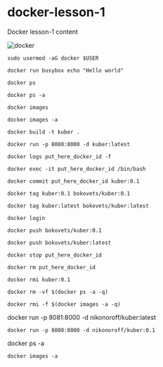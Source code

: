 # docker-lesson-1
Docker lesson-1 content

![docker](https://user-images.githubusercontent.com/47666526/105575118-30242300-5d7a-11eb-91aa-9d195e33ffc1.png)


```
sudo usermod -aG docker $USER
```

```
docker run busybox echo "Hello world"
```

```
docker ps
```

```
docker ps -a 
```

```
docker images
```

```
docker images -a 
```

```
docker build -t kuber .
```

```
docker run -p 8080:8000 -d kuber:latest
```

```
docker logs put_here_docker_id -f
```

```
docker exec -it put_here_docker_id /bin/bash
```

```
docker commit put_here_docker_id kuber:0.1
```

```
docker tag kuber:0.1 bokovets/kuber:0.1
```

```
docker tag kuber:latest bokovets/kuber:latest
```

```
docker login
```

```
docker push bokovets/kuber:0.1
```

```
docker push bokovets/kuber:latest
```

```
docker stop put_here_docker_id
```

```
docker rm put_here_docker_id
```

```
docker rmi kuber:0.1 
```

```
docker rm -vf $(docker ps -a -q)
```

```
docker rmi -f $(docker images -a -q) 
```
docker run -p 8081:8000 -d nikonoroff/kuber:latest
```
docker run -p 8080:8000 -d nikonoroff/kuber:0.1
```
docker ps -a 
```
docker images -a
```
